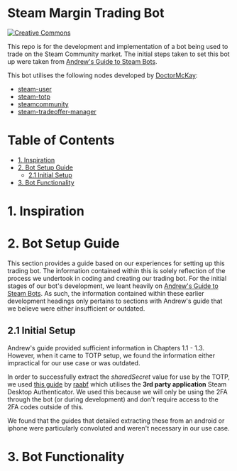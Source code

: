 <!-- omit in toc -->
# Steam Margin Trading Bot

[![Creative Commons][cc-img]][cc-url]

This repo is for the development and implementation of a bot being used to trade on the Steam Community market. The initial steps taken to set this bot up were taken from [Andrew's Guide to Steam Bots](https://github.com/andrewda/node-steam-guide/).

This bot utilises the following nodes developed by [DoctorMcKay](https://github.com/DoctorMcKay):
- [steam-user](https://www.npmjs.com/package/steam-user)
- [steam-totp](https://www.npmjs.com/package/steam-totp)
- [steamcommunity](https://www.npmjs.com/package/steamcommunity)
- [steam-tradeoffer-manager](https://www.npmjs.com/package/steam-tradeoffer-manager)

<!-- omit in toc -->
# Table of Contents
- [1. Inspiration](#1-inspiration)
- [2. Bot Setup Guide](#2-bot-setup-guide)
  - [2.1 Initial Setup](#21-initial-setup)
- [3. Bot Functionality](#3-bot-functionality)

# 1. Inspiration

# 2. Bot Setup Guide
This section provides a guide based on our experiences for setting up this trading bot. The information contained within this is solely reflection of the process we undertook in coding and creating our trading bot.
For the initial stages of our bot's development, we leant heavily on [Andrew's Guide to Steam Bots][Andrew's Guide]. As such, the information contained within these earlier development headings only pertains to sections with Andrew's guide that we believe were either insufficient or outdated.

## 2.1 Initial Setup
Andrew's guide provided sufficient information in Chapters 1.1 - 1.3. However, when it came to TOTP setup, we found the information either impractical for our use case or was outdated.

In order to successfully extract the *sharedSecret* value for use by the TOTP, we used [this guide][TOTP SDA Guide] by [raabf][raabf github] which utilises the **3rd party application** Steam Desktop Authenticator. We used this because we will only be using the 2FA through the bot (or during development) and don't require access to the 2FA codes outside of this.

We found that the guides that detailed extracting these from an android or iphone were particularly convoluted and weren't necessary in our use case.

# 3. Bot Functionality


<!-- URLs -->

[cc-img]:               https://i.creativecommons.org/l/by-nc/4.0/88x31.png
[cc-url]:               https://creativecommons.org/licenses/by-nc/4.0/
[Andrew's Guide]:       https://github.com/andrewda/node-steam-guide/
[TOTP SDA Guide]:       https://github.com/KeeTrayTOTP/KeeTrayTOTP/blob/master/docs/secret_sda/steam_desktop_authenticator_sda.md
[raabf github]:         https://github.com/raabf